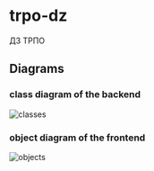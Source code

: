 # trpo-dz
ДЗ ТРПО

## Diagrams

### class diagram of the backend
![classes](https://lovasoa.github.io/trpo-dz/class_diagram.svg)

### object diagram of the frontend
![objects](https://lovasoa.github.io/trpo-dz/client_object_diagram.png)
